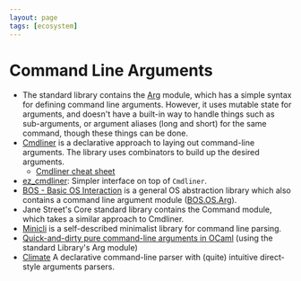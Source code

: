 ```yaml
---
layout: page
tags: [ecosystem]
---
```


# Command Line Arguments

* The standard library contains the
[Arg](https://v2.ocaml.org/api/Arg.html) module,
which has a simple syntax for defining command line arguments.
However, it uses mutable state for arguments,
and doesn't have a built-in way to handle things such as sub-arguments,
or argument aliases (long and short) for the same command, though these things can be done.
* [Cmdliner](https://github.com/dbuenzli/cmdliner) is a declarative approach to
laying out command-line arguments.
The library uses combinators to build up the desired arguments.
  * [Cmdliner cheat sheet](https://github.com/mjambon/cmdliner-cheatsheet)
* [ez_cmdliner](https://ocamlpro.github.io/ez_cmdliner/):
Simpler interface on top of `Cmdliner`.
* [BOS - Basic OS Interaction](https://github.com/dbuenzli/bos) is a general OS abstraction
library which also contains a command line argument module
([BOS.OS.Arg](https://erratique.ch/software/bos/doc/Bos/index.html)).
* Jane Street's Core standard library contains the Command module,
which takes a similar approach to Cmdliner.
* [Minicli](https://github.com/UnixJunkie/minicli)  is a self-described minimalist library
for command line parsing.
* [Quick-and-dirty pure command-line arguments in OCaml](https://dev.to/yawaramin/quick-and-dirty-pure-command-line-arguments-in-ocaml-3hcg) (using the standard Library's Arg module)
* [Climate](https://github.com/gridbugs/climate) A declarative command-line parser with (quite) intuitive direct-style arguments parsers.
